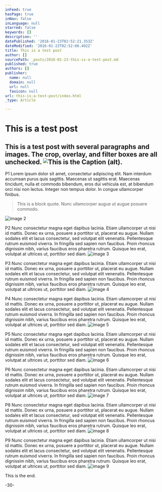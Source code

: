 ```yaml
---
inFeed: true
hasPage: true
inNav: false
inLanguage: null
starred: false
keywords: []
description: ''
datePublished: '2016-01-23T02:52:21.353Z'
dateModified: '2016-01-23T02:52:06.492Z'
title: This is a test post
author: []
sourcePath: _posts/2016-01-23-this-is-a-test-post.md
published: true
authors: []
publisher:
  name: null
  domain: null
  url: null
  favicon: null
url: this-is-a-test-post/index.html
_type: Article

---
```

# This is a test post

## This is a test post with several paragraphs and images. The crop, overlay, and filter boxes are all unchecked. ![This is the Caption (alt).](https://the-grid-user-content.s3-us-west-2.amazonaws.com/1764987d-bfba-47b2-acdd-dd7145a0c365.png)

P1 Lorem ipsum dolor sit amet, consectetur adipiscing elit. Nam interdum accumsan purus quis sagittis. Maecenas ut sagittis erat. Maecenas tincidunt, nulla et commodo bibendum, eros dui vehicula est, at bibendum orci nisi non lectus. Integer non tempus dolor. In congue ullamcorper finibus. 
> 
> This is a block quote. Nunc ullamcorper augue ut augue posuere commodo. 

![image 2](https://the-grid-user-content.s3-us-west-2.amazonaws.com/2638be04-9ce1-4290-8e82-c6c11467e77c.jpg)

P2 Nunc consectetur magna eget dapibus lacinia. Etiam ullamcorper ut nisi id mattis. Donec ex urna, posuere a porttitor ut, placerat eu augue. Nullam sodales elit et lacus consectetur, sed volutpat elit venenatis. Pellentesque rutrum euismod viverra. In fringilla sed sapien non faucibus. Proin rhoncus dignissim nibh, varius faucibus eros pharetra rutrum. Quisque leo erat, volutpat at ultrices ut, porttitor sed diam.
![image 3](https://the-grid-user-content.s3-us-west-2.amazonaws.com/56262e0b-5861-4163-8fa7-c3f883fcec26.jpg)

P3 Nunc consectetur magna eget dapibus lacinia. Etiam ullamcorper ut nisi id mattis. Donec ex urna, posuere a porttitor ut, placerat eu augue. Nullam sodales elit et lacus consectetur, sed volutpat elit venenatis. Pellentesque rutrum euismod viverra. In fringilla sed sapien non faucibus. Proin rhoncus dignissim nibh, varius faucibus eros pharetra rutrum. Quisque leo erat, volutpat at ultrices ut, porttitor sed diam.
![image 4](https://the-grid-user-content.s3-us-west-2.amazonaws.com/5afe69fe-c0db-47f2-8f9a-5fc6a36123c4.jpg)

P4 Nunc consectetur magna eget dapibus lacinia. Etiam ullamcorper ut nisi id mattis. Donec ex urna, posuere a porttitor ut, placerat eu augue. Nullam sodales elit et lacus consectetur, sed volutpat elit venenatis. Pellentesque rutrum euismod viverra. In fringilla sed sapien non faucibus. Proin rhoncus dignissim nibh, varius faucibus eros pharetra rutrum. Quisque leo erat, volutpat at ultrices ut, porttitor sed diam.
![image 5](https://s3-us-west-2.amazonaws.com/the-grid-img/p/59a8d696be085d4c812753e4cea171a32ede21eb.jpg)

P5 Nunc consectetur magna eget dapibus lacinia. Etiam ullamcorper ut nisi id mattis. Donec ex urna, posuere a porttitor ut, placerat eu augue. Nullam sodales elit et lacus consectetur, sed volutpat elit venenatis. Pellentesque rutrum euismod viverra. In fringilla sed sapien non faucibus. Proin rhoncus dignissim nibh, varius faucibus eros pharetra rutrum. Quisque leo erat, volutpat at ultrices ut, porttitor sed diam.
![image 6](https://the-grid-user-content.s3-us-west-2.amazonaws.com/cd1cd302-4de6-4f9b-9110-bc7f9df6a68d.gif)

P6 Nunc consectetur magna eget dapibus lacinia. Etiam ullamcorper ut nisi id mattis. Donec ex urna, posuere a porttitor ut, placerat eu augue. Nullam sodales elit et lacus consectetur, sed volutpat elit venenatis. Pellentesque rutrum euismod viverra. In fringilla sed sapien non faucibus. Proin rhoncus dignissim nibh, varius faucibus eros pharetra rutrum. Quisque leo erat, volutpat at ultrices ut, porttitor sed diam.
![image 7](https://the-grid-user-content.s3-us-west-2.amazonaws.com/d65512ba-3593-4fdd-b711-aa0b943b46c5.jpg)

P8 Nunc consectetur magna eget dapibus lacinia. Etiam ullamcorper ut nisi id mattis. Donec ex urna, posuere a porttitor ut, placerat eu augue. Nullam sodales elit et lacus consectetur, sed volutpat elit venenatis. Pellentesque rutrum euismod viverra. In fringilla sed sapien non faucibus. Proin rhoncus dignissim nibh, varius faucibus eros pharetra rutrum. Quisque leo erat, volutpat at ultrices ut, porttitor sed diam.
![image 8](https://the-grid-user-content.s3-us-west-2.amazonaws.com/dcd1525d-095a-456d-94c9-07582c953e90.jpg)

P9 Nunc consectetur magna eget dapibus lacinia. Etiam ullamcorper ut nisi id mattis. Donec ex urna, posuere a porttitor ut, placerat eu augue. Nullam sodales elit et lacus consectetur, sed volutpat elit venenatis. Pellentesque rutrum euismod viverra. In fringilla sed sapien non faucibus. Proin rhoncus dignissim nibh, varius faucibus eros pharetra rutrum. Quisque leo erat, volutpat at ultrices ut, porttitor sed diam.
![image 9](https://the-grid-user-content.s3-us-west-2.amazonaws.com/2d781346-b531-40cd-85d5-6ebf3b0fb5d3.jpg)

This is the end.

-30-